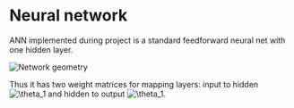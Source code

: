 Neural network
==============

ANN implemented during project is a standard feedforward neural net with one hidden layer. 

![Network geometry](http://upload.wikimedia.org/wikipedia/commons/e/e4/Artificial_neural_network.svg)

Thus it has two weight matrices for mapping layers: input to hidden 
![$\theta_1$]((http://www.sciweavers.org/tex2img.php?eq=\theta_1%0D%0A&bc=White&fc=Black&im=jpg&fs=12&ff=arev)) 
and hidden to output  ![$\theta_1$]((http://www.sciweavers.org/tex2img.php?eq=\theta_2%0D%0A&bc=White&fc=Black&im=jpg&fs=12&ff=arev)).




